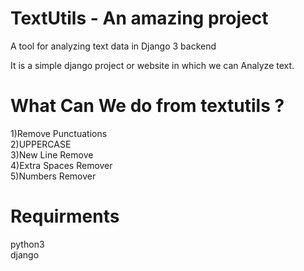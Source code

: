 # TextUtils - An amazing project
A tool for analyzing text data in Django 3 backend

It is a simple django project or website in which we can Analyze text.

<h1>What Can We do from textutils ?</h1>
1)Remove Punctuations<br>
2)UPPERCASE<br>
3)New Line Remove<br>
4)Extra Spaces Remover<br>
5)Numbers Remover

<h1>Requirments</h1>
python3<br>
django<br>



